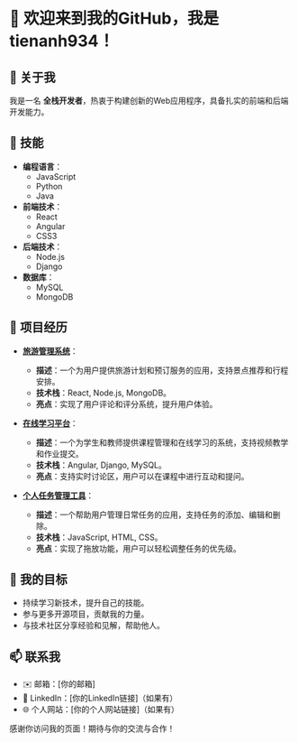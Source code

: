 # 👋 欢迎来到我的GitHub，我是 **tienanh934**！

## 👤 关于我
我是一名 **全栈开发者**，热衷于构建创新的Web应用程序，具备扎实的前端和后端开发能力。

## 🔧 技能
- **编程语言**：
  - JavaScript
  - Python
  - Java
- **前端技术**：
  - React
  - Angular
  - CSS3
- **后端技术**：
  - Node.js
  - Django
- **数据库**：
  - MySQL
  - MongoDB
## 🌟 项目经历
- **[旅游管理系统](https://github.com/tienanh934/travel-management-system)**：
  - **描述**：一个为用户提供旅游计划和预订服务的应用，支持景点推荐和行程安排。
  - **技术栈**：React, Node.js, MongoDB。
  - **亮点**：实现了用户评论和评分系统，提升用户体验。

- **[在线学习平台](https://github.com/tienanh934/online-learning-platform)**：
  - **描述**：一个为学生和教师提供课程管理和在线学习的系统，支持视频教学和作业提交。
  - **技术栈**：Angular, Django, MySQL。
  - **亮点**：支持实时讨论区，用户可以在课程中进行互动和提问。

- **[个人任务管理工具](https://github.com/tienanh934/task-manager)**：
  - **描述**：一个帮助用户管理日常任务的应用，支持任务的添加、编辑和删除。
  - **技术栈**：JavaScript, HTML, CSS。
  - **亮点**：实现了拖放功能，用户可以轻松调整任务的优先级。
 
## 🎯 我的目标
- 持续学习新技术，提升自己的技能。
- 参与更多开源项目，贡献我的力量。
- 与技术社区分享经验和见解，帮助他人。

## 📫 联系我
- ✉️ 邮箱：[你的邮箱]
- 💼 LinkedIn：[你的LinkedIn链接]（如果有）
- 🌐 个人网站：[你的个人网站链接]（如果有）

感谢你访问我的页面！期待与你的交流与合作！
